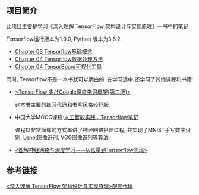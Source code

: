 ## 项目简介

此项目主要是学习《深入理解 TensorFlow 架构设计与实现原理》一书中的笔记.

Tensorflow运行版本为1.9.0, Python 版本为3.6.2. 

- [Chapter 03 Tensorflow基础概念](./Chapter03)
- [Chapter 04 Tensorflow数据处理方法](./Chapter04)
- [Chapter 04 TensorBoard可视化工具](./Chapter06_TensorBoard)



同时, Tensorflow不是一本书就可以明白的, 在学习途中,还学习了其他课程和书籍:

- [<TensorFlow 实战Google深度学习框架(第二版)>](./Exercises_of_another_book_tensorflow_in_depth_master)

  这本书主要的练习代码和书写风格较舒服

- 中国大学MOOC课程:[人工智能实践：Tensorflow笔记](./Exercises_of_mooc_course)

  课程以非常简练的方式串讲了神经网络搭建过程, 并实现了MNIST手写数字识别, Lenet图像识别, VGG图像识别等算法.

- [<图解神经网络与深度学习----从张量到Tensorflow实现>](./Graphical_NN&DL_with_tensorflow)



## 参考链接

[<深入理解 TensorFlow 架构设计与实现原理>配套代码](https://github.com/DjangoPeng/tensorflow-in-depth)


